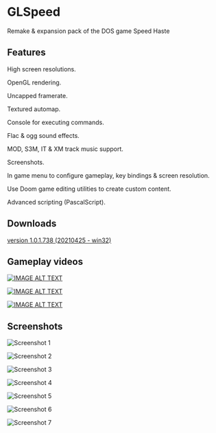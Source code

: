 # GLSpeed
 Remake & expansion pack of the DOS game Speed Haste


## Features
High screen resolutions.

OpenGL rendering.

Uncapped framerate.

Textured automap.

Console for executing commands.

Flac & ogg sound effects.

MOD, S3M, IT & XM track music support.

Screenshots.

In game menu to configure gameplay, key bindings & screen resolution.

Use Doom game editing utilities to create custom content.

Advanced scripting (PascalScript).

## Downloads
[version 1.0.1.738 (20210425 - win32)](https://sourceforge.net/projects/speed-game/files/GLSpeed_1.0/GLSpeed_1.0.1.738_bin.zip/download)

## Gameplay videos

[![IMAGE ALT TEXT](http://img.youtube.com/vi/pDM3Rfhn0XE/0.jpg)](http://www.youtube.com/watch?v=pDM3Rfhn0XE "GLSpeed - Track #1 video")

[![IMAGE ALT TEXT](http://img.youtube.com/vi/xVJXXHOoRS4/0.jpg)](http://www.youtube.com/watch?v=xVJXXHOoRS4 "GLSpeed - Custom Track - The stadium")

[![IMAGE ALT TEXT](http://img.youtube.com/vi/X_CleOkjaI0/0.jpg)](http://www.youtube.com/watch?v=X_CleOkjaI0 "GLSpeed - Custom Track - The airport")


## Screenshots


![Screenshot 1](https://i.postimg.cc/13TDdH1h/SSHOT-Speed-20210424-211656741.png "Screenshot 1")

![Screenshot 2](https://i.postimg.cc/pTMzWLds/SSHOT-Speed-20210424-211955171.png "Screenshot 2")

![Screenshot 3](https://i.postimg.cc/xCGHcVJn/SSHOT-Speed-20210424-212218059.png "Screenshot 3")

![Screenshot 4](https://i.postimg.cc/134pMdTr/SSHOT-Speed-20210424-212828913.png "Screenshot 4")

![Screenshot 5](https://i.postimg.cc/90W99gZT/SSHOT-Speed-20210424-213026992.png "Screenshot 5")

![Screenshot 6](https://i.postimg.cc/NG4mtYvx/SSHOT-Speed-20210424-213129987.png "Screenshot 6")

![Screenshot 7](https://i.postimg.cc/5tC8WCfH/SSHOT-Speed-20210424-213218431.png "Screenshot 7")

